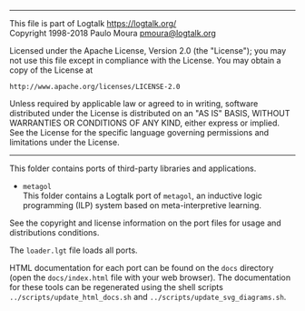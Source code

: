 ________________________________________________________________________

This file is part of Logtalk <https://logtalk.org/>  
Copyright 1998-2018 Paulo Moura <pmoura@logtalk.org>

Licensed under the Apache License, Version 2.0 (the "License");
you may not use this file except in compliance with the License.
You may obtain a copy of the License at

    http://www.apache.org/licenses/LICENSE-2.0

Unless required by applicable law or agreed to in writing, software
distributed under the License is distributed on an "AS IS" BASIS,
WITHOUT WARRANTIES OR CONDITIONS OF ANY KIND, either express or implied.
See the License for the specific language governing permissions and
limitations under the License.
________________________________________________________________________


This folder contains ports of third-party libraries and applications.


* `metagol`  
	This folder contains a Logtalk port of `metagol`, an inductive
	logic programming (ILP) system based on meta-interpretive learning.

See the copyright and license information on the port files for usage
and distributions conditions.

The `loader.lgt` file loads all ports.

HTML documentation for each port can be found on the `docs` directory
(open the `docs/index.html` file with your web browser). The documentation
for these tools can be regenerated using the shell scripts
`../scripts/update_html_docs.sh` and `../scripts/update_svg_diagrams.sh`.
